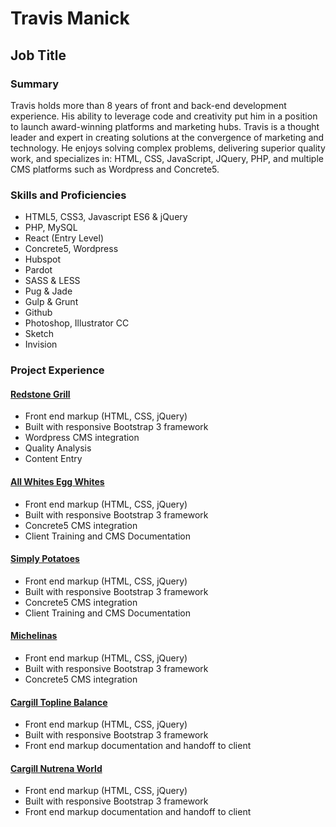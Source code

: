 # Travis Manick
## Job Title

### Summary
Travis holds more than 8 years of front and back-end development experience. His ability to leverage code and creativity put him in a position to launch award-winning platforms and marketing hubs. Travis is a thought leader and expert in creating solutions at the convergence of marketing and technology. He enjoys solving complex problems, delivering superior quality work, and specializes in: HTML, CSS, JavaScript, JQuery, PHP, and multiple CMS platforms such as Wordpress and Concrete5.

### Skills and Proficiencies
- HTML5, CSS3, Javascript ES6 & jQuery
- PHP, MySQL
- React (Entry Level)
- Concrete5, Wordpress
- Hubspot
- Pardot
- SASS & LESS
- Pug & Jade
- Gulp & Grunt
- Github
- Photoshop, Illustrator CC
- Sketch
- Invision

### Project Experience
#### [Redstone Grill](http://www.redstonegrill.com/)
- Front end markup (HTML, CSS, jQuery)
- Built with responsive Bootstrap 3 framework
- Wordpress CMS integration
- Quality Analysis
- Content Entry

#### [All Whites Egg Whites](http://www.allwhiteseggwhites.com/)
- Front end markup (HTML, CSS, jQuery)
- Built with responsive Bootstrap 3 framework
- Concrete5 CMS integration
- Client Training and CMS Documentation

#### [Simply Potatoes](http://www.simplypotatoes.com/)
- Front end markup (HTML, CSS, jQuery)
- Built with responsive Bootstrap 3 framework
- Concrete5 CMS integration
- Client Training and CMS Documentation

#### [Michelinas](http://www.michelinas.com/)
- Front end markup (HTML, CSS, jQuery)
- Built with responsive Bootstrap 3 framework
- Concrete5 CMS integration

#### [Cargill Topline Balance](http://toplinebalance.com/)
- Front end markup (HTML, CSS, jQuery)
- Built with responsive Bootstrap 3 framework
- Front end markup documentation and handoff to client

#### [Cargill Nutrena World](https://www.nutrenaworld.com/)
- Front end markup (HTML, CSS, jQuery)
- Built with responsive Bootstrap 3 framework
- Front end markup documentation and handoff to client


